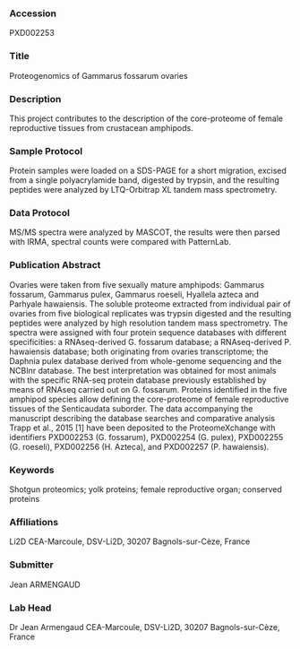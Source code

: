 ### Accession
PXD002253

### Title
Proteogenomics of Gammarus fossarum ovaries

### Description
This project contributes to the description of the core-proteome of female reproductive tissues from crustacean amphipods.

### Sample Protocol
Protein samples were loaded on a SDS-PAGE for a short migration, excised from a  single polyacrylamide band, digested by trypsin, and the resulting peptides were analyzed by LTQ-Orbitrap XL tandem mass spectrometry.

### Data Protocol
MS/MS spectra were analyzed by MASCOT, the results were then parsed with IRMA, spectral counts were compared with PatternLab.

### Publication Abstract
Ovaries were taken from five sexually mature amphipods: Gammarus fossarum, Gammarus pulex, Gammarus roeseli, Hyallela azteca and Parhyale hawaiensis. The soluble proteome extracted from individual pair of ovaries from five biological replicates was trypsin digested and the resulting peptides were analyzed by high resolution tandem mass spectrometry. The spectra were assigned with four protein sequence databases with different specificities: a RNAseq-derived G. fossarum database; a RNAseq-derived P. hawaiensis database; both originating from ovaries transcriptome; the Daphnia pulex database derived from whole-genome sequencing and the NCBInr database. The best interpretation was obtained for most animals with the specific RNA-seq protein database previously established by means of RNAseq carried out on G. fossarum. Proteins identified in the five amphipod species allow defining the core-proteome of female reproductive tissues of the Senticaudata suborder. The data accompanying the manuscript describing the database searches and comparative analysis Trapp et al., 2015 [1] have been deposited to the ProteomeXchange with identifiers PXD002253 (G. fossarum), PXD002254 (G. pulex), PXD002255 (G. roeseli), PXD002256 (H. Azteca), and PXD002257 (P. hawaiensis).

### Keywords
Shotgun proteomics; yolk proteins; female reproductive organ; conserved proteins

### Affiliations
Li2D
CEA-Marcoule, DSV-Li2D, 30207 Bagnols-sur-Cèze, France

### Submitter
Jean ARMENGAUD

### Lab Head
Dr Jean Armengaud
CEA-Marcoule, DSV-Li2D, 30207 Bagnols-sur-Cèze, France



